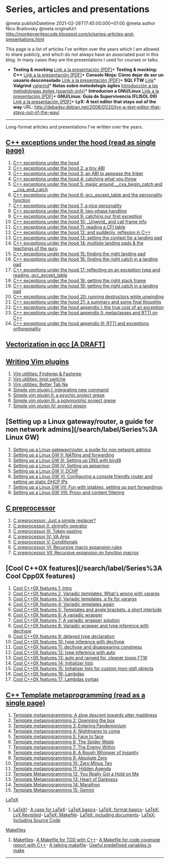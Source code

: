 # Series, articles and presentations

@meta publishDatetime 2021-02-26T17:45:00.000+01:00
@meta author Nico Brailovsky
@meta originalUrl http://monkeywritescode.blogspot.com/p/series-articles-and-presentations.html

This page is a list of articles I’ve written over the years which I am allowed to share publicly, and which do not always have an associated post in this blog. In many cases they are the presentations I used for courses or talks.

* **Testing & mocking**
[Link a la presentación (PDF)](https://raw.githubusercontent.com/nicolasbrailo/powerpoint_monkey/master/testing/testing_mocking.pdf)* **Testing & mocking: C++**
[Link a la presentación (PDF)](https://raw.githubusercontent.com/nicolasbrailo/powerpoint_monkey/master/cpp_testing/cpp_testing_mocking.pdf)* **Console Ninja: Cómo dejar de ser un usuario desconsolado**
[Link a la presentación (PDF)](https://raw.githubusercontent.com/nicolasbrailo/powerpoint_monkey/master/bash_console_ninja/console_ninja.pdf)* **SQL FTW**
[Link](https://raw.githubusercontent.com/nicolasbrailo/powerpoint_monkey/master/sql_intro/sql_ftw.pdf)* **Valgrind**
[valgrind](https://raw.githubusercontent.com/nicolasbrailo/powerpoint_monkey/master/valgrind/valgrind.pdf)* **Notas sobre metodologís ágiles**
[Introducción a las metodologías ágiles (spanish only)](https://raw.githubusercontent.com/nicolasbrailo/powerpoint_monkey/master/agile_methodologies_intro/metodologias_agiles.pdf)* **Introducion a GNU/Linux**
[Link a la presentación (PDF)](https://raw.githubusercontent.com/nicolasbrailo/powerpoint_monkey/master/no_source/linux_survival_guide.pdf)* **GNU/Linux: Guía de Supervivencia (FLISOL 09)**
[Link a la presentación (PDF)](https://raw.githubusercontent.com/nicolasbrailo/powerpoint_monkey/master/no_source/linux_survival_guide.pdf)* **LyX: A text editor that stays out of the way**
URL: <http://debaday.debian.net/2008/01/20/lyx-a-text-editor-that-stays-out-of-the-way/>

---

Long-format articles and presentations I've written over the years.

[C++ exceptions under the hood (read as single page)](md_blog/youfoundadeadlink.md)
--------------------------------------------------------------------------------------

1. [C++ exceptions under the hood](md_blog/2013/0226_Cexceptionsunderthehood4catchingwhatyouthrow.md)
2. [C++ exceptions under the hood 2: a tiny ABI](md_blog/2013/0212_CexceptionsunderthehoodIIatinyABI.md)
3. [C++ exceptions under the hood 3: an ABI to appease the linker](md_blog/2013/0219_Cexceptionsunderthehood3anABItoappeasethelinker.md)
4. [C++ exceptions under the hood 4: catching what you throw](md_blog/2013/0226_Cexceptionsunderthehood4catchingwhatyouthrow.md)
5. [C++ exceptions under the hood 5: magic around \_\_cxa\_begin\_catch and \_\_cxa\_end\_catch](md_blog/2013/0305_Cexceptionsunderthehood5magicaround__cxa_begin_catchand__cxa_end_catch.md)
6. [C++ exceptions under the hood 6: gcc\_except\_table and the personality function](md_blog/2013/0319_Cexceptionsunderthehood7anicepersonality.md)
7. [C++ exceptions under the hood 7: a nice personality](md_blog/2013/0319_Cexceptionsunderthehood7anicepersonality.md)
8. [C++ exceptions under the hood 8: two-phase handling](md_blog/2013/0326_Cexceptionsunderthehood8twophasehandling.md)
9. [C++ exceptions under the hood 9: catching our first exception](md_blog/2013/0402_Cexceptionsunderthehood9catchingourfirstexception.md)
10. [C++ exceptions under the hood 10: \_Unwind\_ and call frame info](md_blog/2013/0409_Cexceptionsunderthehood10_Unwind_andcallframeinfo.md)
11. [C++ exceptions under the hood 11: reading a CFI table](md_blog/2013/0411_Cexceptionsunderthehood11readingaCFItable.md)
12. [C++ exceptions under the hood 12: and suddenly, reflexion in C++](md_blog/2013/0416_Cexceptionsunderthehood12andsuddenlyreflexioninC.md)
13. [C++ exceptions under the hood 13: setting the context for a landing pad](md_blog/2013/0425_Cexceptionsunderthehood13settingthecontextforalandingpad.md)
14. [C++ exceptions under the hood 14: multiple landing pads & the teachings of the guru](md_blog/2013/0423_Cexceptionsunderthehood14multiplelandingpadsamptheteachingsoftheguru.md)
15. [C++ exceptions under the hood 15: finding the right landing pad](md_blog/2013/0502_Cexceptionsunderthehood15findingtherightlandingpad.md)
16. [C++ exceptions under the hood 16: finding the right catch in a landing pad](md_blog/2013/0502_Cexceptionsunderthehood15findingtherightlandingpad.md)
17. [C++ exceptions under the hood 17: reflecting on an exception type and reading .gcc\_except\_table](md_blog/2013/0514_Cexceptionsunderthehood17reflectingonanexceptiontypeandreading.gcc_except_table.md)
18. [C++ exceptions under the hood 18: getting the right stack frame](md_blog/2013/0516_Cexceptionsunderthehood18gettingtherightstackframe.md)
19. [C++ exceptions under the hood 19: getting the right catch in a landing pad](md_blog/2013/0516_Cexceptionsunderthehood18gettingtherightstackframe.md)
20. [C++ exceptions under the hood 20: running destructors while unwinding](md_blog/2013/0528_Cexceptionsunderthehood20runningdestructorswhileunwinding.md)
21. [C++ exceptions under the hood 21: a summary and some final thoughts](md_blog/2013/0604_Cexceptionsunderthehood21asummaryandsomefinalthoughts.md)
22. [C++ exceptions under the hood appendix I: the true cost of an exception](md_blog/2013/0611_CexceptionsunderthehoodappendixIthetruecostofanexception.md)
23. [C++ exceptions under the hood appendix II: metaclasses and RTTI on C++](md_blog/2013/0613_CexceptionsunderthehoodappendixIImetaclassesandRTTIonC.md)
24. [C++ exceptions under the hood appendix III: RTTI and exceptions orthogonality](md_blog/2013/0725_CexceptionsunderthehoodappendixIIIRTTIandexceptionsorthogonality.md)

[Vectorization in gcc [A DRAFT]](md_blog/youfoundadeadlink.md)
--------------------------------------------------------------

[Writing Vim plugins](md_blog/youfoundadeadlink.md)
--------------------------------------------------

1. [Vim utilities: Findgrep & Fastgrep](md_blog/2016/0706_VimutilitiesFindgrepFastgrep.md)
2. [Vim utilities: Impl switche](md_blog/2016/0704_VimutilitiesImplswitcher.md)
3. [Vim utilities: Better Tab Ne](md_blog/2016/0701_VimutilitiesBetterTabNew.md)
4. [Simple vim plugin I: integrating new command](md_blog/2016/1124_SimplevimpluginIintegratingnewcommands.md)
5. [Simple vim plugin II: a psychic project grepe](md_blog/2016/1129_SimplevimpluginIIapsychicprojectgreper.md)
6. [Simple vim plugin III: a polymorphic project grepe](md_blog/2016/1130_SimplevimpluginIIIapolymorphicprojectgreper.md)
7. [Simple vim plugin IV: project grepin](md_blog/2016/1201_SimplevimpluginIVprojectgreping.md)

[Setting up a Linux gateway/router, a guide for non network admins](/search/label/Series%3A Linux GW)
-----------------------------------------------------------------------------------------------------

1. [Setting up a Linux gateway/router, a guide for non network admins](md_blog/2013/0926_SettingupaLinuxgatewayrouteraguidefornonnetworkadmins.md)
2. [Setting up a Linux GW II: NATting and forwarding](md_blog/2013/1003_SettingupaLinuxGWIINATtingandforwarding.md)
3. [Setting up a Linux GW III: Setting up DNS with bind9](md_blog/2013/1010_SettingupaLinuxGWIIISettingupDNSwithbind9.md)
4. [Setting up a Linux GW IV: Setting up apparmor](md_blog/2013/1017_SettingupaLinuxGWIVSettingupapparmor.md)
5. [Setting up a Linux GW V: DCHP](md_blog/2013/1024_SettingupaLinuxGWVDCHP.md)
6. [Setting up a Linux GW VI: Configuring a console friendly router and setting up static DHCP IPs](md_blog/2013/1031_SettingupaLinuxGWVIConfiguringaconsolefriendlyrouterandsettingupstaticDHCPIPs.md)
7. [Setting up a Linux GW VII: Fun with iptables, setting up port forwardings](md_blog/2013/1107_SettingupaLinuxGWVIIFunwithiptablessettingupportforwardings.md)
8. [Setting up a Linux GW VIII: Proxy and content filtering](md_blog/2013/1114_SettingupaLinuxGWVIIIProxyandcontentfiltering.md)

[C preprocessor](md_blog/youfoundadeadlink.md)
------------------------------------------------------

1. [C preprocessor: Just a simple replacer?](md_blog/2013/0820_CpreprocessorJustasimplereplacer.md)
2. [C preprocessor II: stringify operator](md_blog/2013/0827_CpreprocessorIIstringifyoperator.md)
3. [C preprocessor III: Token pasting](md_blog/2013/0902_CpreprocessorIIITokenpasting.md)
4. [C preprocessor IV: VA Args](md_blog/2013/0910_CpreprocessorIVVAArgs.md)
5. [C preprocessor V: Conditionals](md_blog/2013/0917_CpreprocessorVConditionals.md)
6. [C preprocessor VI: Recursive macro expansion rules](md_blog/2013/0924_CpreprocessorVIRecursivemacroexpansionrules.md)
7. [C preprocessor VII: Recursive expansion on function macros](md_blog/2013/1001_CpreprocessorVIIRecursiveexpansiononfunctionmacros.md)

[Cool C++0X features](/search/label/Series%3A Cool Cpp0X features)
------------------------------------------------------------------

1. [Cool C++0X features 1: Intro](md_blog/2011/0418_CoolC0XfeaturesIIntro.md)
2. [Cool C++0X features 2, Variadic templates: What's wrong with varargs](md_blog/2011/0419_CoolC0XfeaturesIIVariadictemplatesWhat39swrongwithvarargs.md)
3. [Cool C++0X features 3: Variadic templates, a fix for varargs](md_blog/2011/0426_CoolC0XfeaturesIIIVariadictemplatesafixforvarargs.md)
4. [Cool C++0X features 4: Variadic templates again](md_blog/2011/0503_CoolC0XfeaturesIVVariadictemplatesagain.md)
5. [Cool C++0X features 5: Templates and angle brackets, a short interlude](md_blog/2011/0510_CoolC0XfeaturesVTemplatesandanglebracketsashortinterlude.md)
6. [Cool C++0X features 6: A variadic wrapper](md_blog/2011/0531_CoolC0XfeaturesVIIIVariadicwrapperandtypeinferencewithdecltype.md)
7. [Cool C++0X features 7: A variadic wrapper solution](md_blog/2011/0531_CoolC0XfeaturesVIIIVariadicwrapperandtypeinferencewithdecltype.md)
8. [Cool C++0X features 8: Variadic wrapper and type inference with decltype](md_blog/2011/0531_CoolC0XfeaturesVIIIVariadicwrapperandtypeinferencewithdecltype.md)
9. [Cool C++0X features 9: delayed type declaration](md_blog/2011/0607_CoolC0XfeaturesIXdelayedtypedeclaration.md)
10. [Cool C++0X features 10: type inference with decltype](md_blog/2011/0610_CoolC0XfeaturesXtypeinferencewithdecltype.md)
11. [Cool C++0X features 11: decltype and disappearing constness](md_blog/2011/0927_CoolC0XfeaturesXIdecltypeanddisappearingconstness.md)
12. [Cool C++0X features 12: type inference with auto](md_blog/2011/1004_CoolC0XfeaturesXIItypeinferencewithauto.md)
13. [Cool C++0X features 13: auto and ranged for, cleaner loops FTW](md_blog/2012/1129_CoolC0XfeaturesXIIIautoandrangedforcleanerloopsFTW.md)
14. [Cool C++0X features 14: Initializer lists](md_blog/2011/1011_CoolC0XfeaturesXIVInitializerlists.md)
15. [Cool C++0X features 15: Initializer lists for custom (non-std) objects](md_blog/2011/1018_CoolC0XfeaturesXVInitializerlistsforcustomnonstdobjects.md)
16. [Cool C++0X features 16: Lambdas](md_blog/2013/0108_CoolC0XfeaturesXVILambdas.md)
17. [Cool C++0X features 17: Lambdas syntax](md_blog/2013/0110_CoolC0XfeaturesXVIILambdassyntax.md)

[C++ Template metaprogramming (read as a single page)](md_blog/youfoundadeadlink.md)
------------------------------------------------------------------------------------------

1. [Template metaprogramming: A slow descent towards utter maddness](md_blog/2010/0415_TemplatemetaprogrammingAslowdescenttowardsuttermaddness.md)
2. [Template metaprogramming 2: Openning the box](md_blog/2010/0422_TemplatemetaprogrammingIIOpenningthebox.md)
3. [Template metaprogramming 3: Entering Pandemonium](md_blog/2010/0429_TemplatemetaprogrammingIIIEnteringPandemonium.md)
4. [Template metaprogramming 4: Nightmares to come](md_blog/2010/0506_TemplatemetaprogrammingIVNightmarestocome.md)
5. [Template metaprogramming 5: Face to face](md_blog/2010/0512_TemplatemetaprogrammingVFacetoface.md)
6. [Template metaprogramming 6: The Spider Webb](md_blog/2010/0520_TemplatemetaprogrammingVITheSpiderWebb.md)
7. [Template metaprogramming 7: The Enemy Within](md_blog/2010/0527_TemplatemetaprogrammingVIITheEnemyWithin.md)
8. [Template metaprogramming 8: A Rough Whimper of Insanity](md_blog/2010/0603_TemplatemetaprogrammingVIIIARoughWhimperofInsanity.md)
9. [Template metaprogramming 9: Absolute Zero](md_blog/2010/0610_TemplatemetaprogrammingIXAbsoluteZero.md)
10. [Template metaprogramming 10: Zero Minus Ten](md_blog/2010/0617_TemplatemetaprogrammingXZeroMinusTen.md)
11. [Template metaprogramming 11: Hidden Agenda](md_blog/2010/0720_TemplatemetaprogrammingXIHiddenAgenda.md)
12. [Template Metaprogramming 12: You Really Got a Hold on Me](md_blog/2010/0824_TemplateMetaprogrammingXIIYouReallyGotaHoldonMe.md)
13. [Template Metaprogramming 13: Heart of Darkness](md_blog/2010/0831_TemplateMetaprogrammingXIIIHeartofDarkness.md)
14. [Template Metaprogramming 14: Marathon](md_blog/2010/0914_TemplateMetaprogrammingXIVMarathon.md)
15. [Template Metaprogramming 15: Gemini](md_blog/2010/0923_TemplateMetaprogrammingXVGemini.md)

[LaTeX](/search/label/LaTeX)
1. [LaTeX!](md_blog/2009/0512_LaTeX.md)- [A case for LaTeX](md_blog/2009/0521_AcaseforLaTeX.md)- [LaTeX basics](md_blog/2009/0528_LaTeXbasics.md)- [LaTeX: format basics](md_blog/2009/0622_LaTeXformatbasics.md)- [LaTeX: LyX Revisited](md_blog/2009/0629_LaTeXLyXRevisited.md)- [LaTeX: Makefile](md_blog/2009/0702_LaTeXMakefile.md)- [LaTeX: including documents](md_blog/2009/0707_LaTeXincludingdocuments.md)- [LaTeX: Including Source Code](md_blog/2009/0709_LaTeXIncludingSourceCode.md)

[Makefiles](/search/label/Makefiles)
1. [Makefiles](md_blog/2011/0818_Makefiles.md)- [A Makefile for TDD with C++](md_blog/2011/0822_AMakefileforTDDwithC.md)- [A Makefile for code coverage report with C++](md_blog/2011/0830_AMakefileforcodecoveragereportwithC.md)- [A talking makefile](md_blog/2011/0906_Atalkingmakefile.md)- [Useful predefined variables in make](md_blog/2015/0623_Usefulpredefinedvariablesinmake.md)
-------------------------------------------------------------------------------------------------------------------------------------------------------------------------------------------------------------------------------------------------------------------------------------------------------------------------------------------------------------------------------------------------------------------------------------------------------------------------------------------------------------------------------------------------------------------------------------------------------------------------------------------------------------------------------------------------------------------------------------------------------------------------------------------------------------------------------------------------------------------------------------------------------------------------------------------------------------------------------------------------------------------------------------------------------------------------------------------

